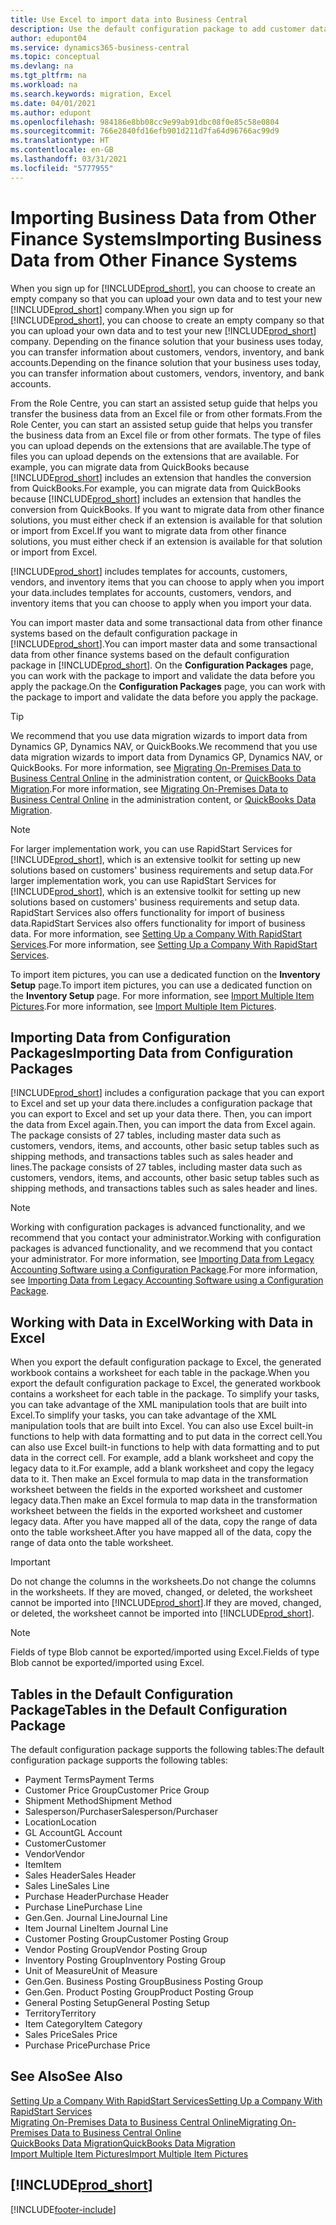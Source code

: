 ```yaml
---
title: Use Excel to import data into Business Central
description: Use the default configuration package to add customer data in Excel and import the data back into Business Central.
author: edupont04
ms.service: dynamics365-business-central
ms.topic: conceptual
ms.devlang: na
ms.tgt_pltfrm: na
ms.workload: na
ms.search.keywords: migration, Excel
ms.date: 04/01/2021
ms.author: edupont
ms.openlocfilehash: 984186e8bb08cc9e99ab91dbc08f0e85c58e0804
ms.sourcegitcommit: 766e2840fd16efb901d211d7fa64d96766ac99d9
ms.translationtype: HT
ms.contentlocale: en-GB
ms.lasthandoff: 03/31/2021
ms.locfileid: "5777955"
---
```

# <a name="importing-business-data-from-other-finance-systems"></a><span data-ttu-id="26b4f-103">Importing Business Data from Other Finance Systems</span><span class="sxs-lookup"><span data-stu-id="26b4f-103">Importing Business Data from Other Finance Systems</span></span>

<span data-ttu-id="26b4f-104">When you sign up for [!INCLUDE[prod_short](includes/prod_short.md)], you can choose to create an empty company so that you can upload your own data and to test your new [!INCLUDE[prod_short](includes/prod_short.md)] company.</span><span class="sxs-lookup"><span data-stu-id="26b4f-104">When you sign up for [!INCLUDE[prod_short](includes/prod_short.md)], you can choose to create an empty company so that you can upload your own data and to test your new [!INCLUDE[prod_short](includes/prod_short.md)] company.</span></span> <span data-ttu-id="26b4f-105">Depending on the finance solution that your business uses today, you can transfer information about customers, vendors, inventory, and bank accounts.</span><span class="sxs-lookup"><span data-stu-id="26b4f-105">Depending on the finance solution that your business uses today, you can transfer information about customers, vendors, inventory, and bank accounts.</span></span>  

<span data-ttu-id="26b4f-106">From the Role Centre, you can start an assisted setup guide that helps you transfer the business data from an Excel file or from other formats.</span><span class="sxs-lookup"><span data-stu-id="26b4f-106">From the Role Center, you can start an assisted setup guide that helps you transfer the business data from an Excel file or from other formats.</span></span> <span data-ttu-id="26b4f-107">The type of files you can upload depends on the extensions that are available.</span><span class="sxs-lookup"><span data-stu-id="26b4f-107">The type of files you can upload depends on the extensions that are available.</span></span> <span data-ttu-id="26b4f-108">For example, you can migrate data from QuickBooks because [!INCLUDE[prod_short](includes/prod_short.md)] includes an extension that handles the conversion from QuickBooks.</span><span class="sxs-lookup"><span data-stu-id="26b4f-108">For example, you can migrate data from QuickBooks because [!INCLUDE[prod_short](includes/prod_short.md)] includes an extension that handles the conversion from QuickBooks.</span></span> <span data-ttu-id="26b4f-109">If you want to migrate data from other finance solutions, you must either check if an extension is available for that solution or import from Excel.</span><span class="sxs-lookup"><span data-stu-id="26b4f-109">If you want to migrate data from other finance solutions, you must either check if an extension is available for that solution or import from Excel.</span></span>  

[!INCLUDE[prod_short](includes/prod_short.md)] <span data-ttu-id="26b4f-110">includes templates for accounts, customers, vendors, and inventory items that you can choose to apply when you import your data.</span><span class="sxs-lookup"><span data-stu-id="26b4f-110">includes templates for accounts, customers, vendors, and inventory items that you can choose to apply when you import your data.</span></span>

<span data-ttu-id="26b4f-111">You can import master data and some transactional data from other finance systems based on the default configuration package in [!INCLUDE[prod_short](includes/prod_short.md)].</span><span class="sxs-lookup"><span data-stu-id="26b4f-111">You can import master data and some transactional data from other finance systems based on the default configuration package in [!INCLUDE[prod_short](includes/prod_short.md)].</span></span> <span data-ttu-id="26b4f-112">On the **Configuration Packages** page, you can work with the package to import and validate the data before you apply the package.</span><span class="sxs-lookup"><span data-stu-id="26b4f-112">On the **Configuration Packages** page, you can work with the package to import and validate the data before you apply the package.</span></span>  

> [!TIP]  
> <span data-ttu-id="26b4f-113">We recommend that you use data migration wizards to import data from Dynamics GP, Dynamics NAV, or QuickBooks.</span><span class="sxs-lookup"><span data-stu-id="26b4f-113">We recommend that you use data migration wizards to import data from Dynamics GP, Dynamics NAV, or QuickBooks.</span></span> <span data-ttu-id="26b4f-114">For more information, see [Migrating On-Premises Data to Business Central Online](/dynamics365/business-central/dev-itpro/administration/migrate-data) in the administration content, or [QuickBooks Data Migration](ui-extensions-quickbooks-data-migration.md).</span><span class="sxs-lookup"><span data-stu-id="26b4f-114">For more information, see [Migrating On-Premises Data to Business Central Online](/dynamics365/business-central/dev-itpro/administration/migrate-data) in the administration content, or [QuickBooks Data Migration](ui-extensions-quickbooks-data-migration.md).</span></span>

> [!NOTE]  
> <span data-ttu-id="26b4f-115">For larger implementation work, you can use RapidStart Services for [!INCLUDE[prod_short](includes/prod_short.md)], which is an extensive toolkit for setting up new solutions based on customers' business requirements and setup data.</span><span class="sxs-lookup"><span data-stu-id="26b4f-115">For larger implementation work, you can use RapidStart Services for [!INCLUDE[prod_short](includes/prod_short.md)], which is an extensive toolkit for setting up new solutions based on customers' business requirements and setup data.</span></span> <span data-ttu-id="26b4f-116">RapidStart Services also offers functionality for import of business data.</span><span class="sxs-lookup"><span data-stu-id="26b4f-116">RapidStart Services also offers functionality for import of business data.</span></span> <span data-ttu-id="26b4f-117">For more information, see [Setting Up a Company With RapidStart Services](admin-set-up-a-company-with-rapidstart.md).</span><span class="sxs-lookup"><span data-stu-id="26b4f-117">For more information, see [Setting Up a Company With RapidStart Services](admin-set-up-a-company-with-rapidstart.md).</span></span>

<span data-ttu-id="26b4f-118">To import item pictures, you can use a dedicated function on the **Inventory Setup** page.</span><span class="sxs-lookup"><span data-stu-id="26b4f-118">To import item pictures, you can use a dedicated function on the **Inventory Setup** page.</span></span> <span data-ttu-id="26b4f-119">For more information, see [Import Multiple Item Pictures](inventory-how-import-item-pictures.md).</span><span class="sxs-lookup"><span data-stu-id="26b4f-119">For more information, see [Import Multiple Item Pictures](inventory-how-import-item-pictures.md).</span></span>

## <a name="importing-data-from-configuration-packages"></a><span data-ttu-id="26b4f-120">Importing Data from Configuration Packages</span><span class="sxs-lookup"><span data-stu-id="26b4f-120">Importing Data from Configuration Packages</span></span>
[!INCLUDE[prod_short](includes/prod_short.md)] <span data-ttu-id="26b4f-121">includes a configuration package that you can export to Excel and set up your data there.</span><span class="sxs-lookup"><span data-stu-id="26b4f-121">includes a configuration package that you can export to Excel and set up your data there.</span></span> <span data-ttu-id="26b4f-122">Then, you can import the data from Excel again.</span><span class="sxs-lookup"><span data-stu-id="26b4f-122">Then, you can import the data from Excel again.</span></span> <span data-ttu-id="26b4f-123">The package consists of 27 tables, including master data such as customers, vendors, items, and accounts, other basic setup tables such as shipping methods, and transactions tables such as sales header and lines.</span><span class="sxs-lookup"><span data-stu-id="26b4f-123">The package consists of 27 tables, including master data such as customers, vendors, items, and accounts, other basic setup tables such as shipping methods, and transactions tables such as sales header and lines.</span></span>  

> [!NOTE]  
>   <span data-ttu-id="26b4f-124">Working with configuration packages is advanced functionality, and we recommend that you contact your administrator.</span><span class="sxs-lookup"><span data-stu-id="26b4f-124">Working with configuration packages is advanced functionality, and we recommend that you contact your administrator.</span></span> <span data-ttu-id="26b4f-125">For more information, see [Importing Data from Legacy Accounting Software using a Configuration Package](across-import-data-configuration-packages.md).</span><span class="sxs-lookup"><span data-stu-id="26b4f-125">For more information, see [Importing Data from Legacy Accounting Software using a Configuration Package](across-import-data-configuration-packages.md).</span></span>

## <a name="working-with-data-in-excel"></a><span data-ttu-id="26b4f-126">Working with Data in Excel</span><span class="sxs-lookup"><span data-stu-id="26b4f-126">Working with Data in Excel</span></span>
<span data-ttu-id="26b4f-127">When you export the default configuration package to Excel, the generated workbook contains a worksheet for each table in the package.</span><span class="sxs-lookup"><span data-stu-id="26b4f-127">When you export the default configuration package to Excel, the generated workbook contains a worksheet for each table in the package.</span></span> <span data-ttu-id="26b4f-128">To simplify your tasks, you can take advantage of the XML manipulation tools that are built into Excel.</span><span class="sxs-lookup"><span data-stu-id="26b4f-128">To simplify your tasks, you can take advantage of the XML manipulation tools that are built into Excel.</span></span> <span data-ttu-id="26b4f-129">You can also use Excel built-in functions to help with data formatting and to put data in the correct cell.</span><span class="sxs-lookup"><span data-stu-id="26b4f-129">You can also use Excel built-in functions to help with data formatting and to put data in the correct cell.</span></span> <span data-ttu-id="26b4f-130">For example, add a blank worksheet and copy the legacy data to it.</span><span class="sxs-lookup"><span data-stu-id="26b4f-130">For example, add a blank worksheet and copy the legacy data to it.</span></span> <span data-ttu-id="26b4f-131">Then make an Excel formula to map data in the transformation worksheet between the fields in the exported worksheet and customer legacy data.</span><span class="sxs-lookup"><span data-stu-id="26b4f-131">Then make an Excel formula to map data in the transformation worksheet between the fields in the exported worksheet and customer legacy data.</span></span> <span data-ttu-id="26b4f-132">After you have mapped all of the data, copy the range of data onto the table worksheet.</span><span class="sxs-lookup"><span data-stu-id="26b4f-132">After you have mapped all of the data, copy the range of data onto the table worksheet.</span></span>  

> [!IMPORTANT]  
>  <span data-ttu-id="26b4f-133">Do not change the columns in the worksheets.</span><span class="sxs-lookup"><span data-stu-id="26b4f-133">Do not change the columns in the worksheets.</span></span> <span data-ttu-id="26b4f-134">If they are moved, changed, or deleted, the worksheet cannot be imported into [!INCLUDE[prod_short](includes/prod_short.md)].</span><span class="sxs-lookup"><span data-stu-id="26b4f-134">If they are moved, changed, or deleted, the worksheet cannot be imported into [!INCLUDE[prod_short](includes/prod_short.md)].</span></span>

> [!NOTE]
> <span data-ttu-id="26b4f-135">Fields of type Blob cannot be exported/imported using Excel.</span><span class="sxs-lookup"><span data-stu-id="26b4f-135">Fields of type Blob cannot be exported/imported using Excel.</span></span>

## <a name="tables-in-the-default-configuration-package"></a><span data-ttu-id="26b4f-136">Tables in the Default Configuration Package</span><span class="sxs-lookup"><span data-stu-id="26b4f-136">Tables in the Default Configuration Package</span></span>
<span data-ttu-id="26b4f-137">The default configuration package supports the following tables:</span><span class="sxs-lookup"><span data-stu-id="26b4f-137">The default configuration package supports the following tables:</span></span>

-   <span data-ttu-id="26b4f-138">Payment Terms</span><span class="sxs-lookup"><span data-stu-id="26b4f-138">Payment Terms</span></span>
-   <span data-ttu-id="26b4f-139">Customer Price Group</span><span class="sxs-lookup"><span data-stu-id="26b4f-139">Customer Price Group</span></span>
-   <span data-ttu-id="26b4f-140">Shipment Method</span><span class="sxs-lookup"><span data-stu-id="26b4f-140">Shipment Method</span></span>
-   <span data-ttu-id="26b4f-141">Salesperson/Purchaser</span><span class="sxs-lookup"><span data-stu-id="26b4f-141">Salesperson/Purchaser</span></span>
-   <span data-ttu-id="26b4f-142">Location</span><span class="sxs-lookup"><span data-stu-id="26b4f-142">Location</span></span>
-   <span data-ttu-id="26b4f-143">GL Account</span><span class="sxs-lookup"><span data-stu-id="26b4f-143">GL Account</span></span>
-   <span data-ttu-id="26b4f-144">Customer</span><span class="sxs-lookup"><span data-stu-id="26b4f-144">Customer</span></span>
-   <span data-ttu-id="26b4f-145">Vendor</span><span class="sxs-lookup"><span data-stu-id="26b4f-145">Vendor</span></span>
-   <span data-ttu-id="26b4f-146">Item</span><span class="sxs-lookup"><span data-stu-id="26b4f-146">Item</span></span>
-   <span data-ttu-id="26b4f-147">Sales Header</span><span class="sxs-lookup"><span data-stu-id="26b4f-147">Sales Header</span></span>
-   <span data-ttu-id="26b4f-148">Sales Line</span><span class="sxs-lookup"><span data-stu-id="26b4f-148">Sales Line</span></span>
-   <span data-ttu-id="26b4f-149">Purchase Header</span><span class="sxs-lookup"><span data-stu-id="26b4f-149">Purchase Header</span></span>
-   <span data-ttu-id="26b4f-150">Purchase Line</span><span class="sxs-lookup"><span data-stu-id="26b4f-150">Purchase Line</span></span>
-   <span data-ttu-id="26b4f-151">Gen.</span><span class="sxs-lookup"><span data-stu-id="26b4f-151">Gen.</span></span> <span data-ttu-id="26b4f-152">Journal Line</span><span class="sxs-lookup"><span data-stu-id="26b4f-152">Journal Line</span></span>
-   <span data-ttu-id="26b4f-153">Item Journal Line</span><span class="sxs-lookup"><span data-stu-id="26b4f-153">Item Journal Line</span></span>
-   <span data-ttu-id="26b4f-154">Customer Posting Group</span><span class="sxs-lookup"><span data-stu-id="26b4f-154">Customer Posting Group</span></span>
-   <span data-ttu-id="26b4f-155">Vendor Posting Group</span><span class="sxs-lookup"><span data-stu-id="26b4f-155">Vendor Posting Group</span></span>
-   <span data-ttu-id="26b4f-156">Inventory Posting Group</span><span class="sxs-lookup"><span data-stu-id="26b4f-156">Inventory Posting Group</span></span>
-   <span data-ttu-id="26b4f-157">Unit of Measure</span><span class="sxs-lookup"><span data-stu-id="26b4f-157">Unit of Measure</span></span>
-   <span data-ttu-id="26b4f-158">Gen.</span><span class="sxs-lookup"><span data-stu-id="26b4f-158">Gen.</span></span> <span data-ttu-id="26b4f-159">Business Posting Group</span><span class="sxs-lookup"><span data-stu-id="26b4f-159">Business Posting Group</span></span>
-   <span data-ttu-id="26b4f-160">Gen.</span><span class="sxs-lookup"><span data-stu-id="26b4f-160">Gen.</span></span> <span data-ttu-id="26b4f-161">Product Posting Group</span><span class="sxs-lookup"><span data-stu-id="26b4f-161">Product Posting Group</span></span>
-   <span data-ttu-id="26b4f-162">General Posting Setup</span><span class="sxs-lookup"><span data-stu-id="26b4f-162">General Posting Setup</span></span>
-   <span data-ttu-id="26b4f-163">Territory</span><span class="sxs-lookup"><span data-stu-id="26b4f-163">Territory</span></span>
-   <span data-ttu-id="26b4f-164">Item Category</span><span class="sxs-lookup"><span data-stu-id="26b4f-164">Item Category</span></span>
-   <span data-ttu-id="26b4f-165">Sales Price</span><span class="sxs-lookup"><span data-stu-id="26b4f-165">Sales Price</span></span>
-   <span data-ttu-id="26b4f-166">Purchase Price</span><span class="sxs-lookup"><span data-stu-id="26b4f-166">Purchase Price</span></span>

## <a name="see-also"></a><span data-ttu-id="26b4f-167">See Also</span><span class="sxs-lookup"><span data-stu-id="26b4f-167">See Also</span></span>
[<span data-ttu-id="26b4f-168">Setting Up a Company With RapidStart Services</span><span class="sxs-lookup"><span data-stu-id="26b4f-168">Setting Up a Company With RapidStart Services</span></span>](admin-set-up-a-company-with-rapidstart.md)  
[<span data-ttu-id="26b4f-169">Migrating On-Premises Data to Business Central Online</span><span class="sxs-lookup"><span data-stu-id="26b4f-169">Migrating On-Premises Data to Business Central Online</span></span>](/dynamics365/business-central/dev-itpro/administration/migrate-data)  
[<span data-ttu-id="26b4f-170">QuickBooks Data Migration</span><span class="sxs-lookup"><span data-stu-id="26b4f-170">QuickBooks Data Migration</span></span>](ui-extensions-quickbooks-data-migration.md)  
[<span data-ttu-id="26b4f-171">Import Multiple Item Pictures</span><span class="sxs-lookup"><span data-stu-id="26b4f-171">Import Multiple Item Pictures</span></span>](inventory-how-import-item-pictures.md)

## [!INCLUDE[prod_short](includes/free_trial_md.md)]  


[!INCLUDE[footer-include](includes/footer-banner.md)]